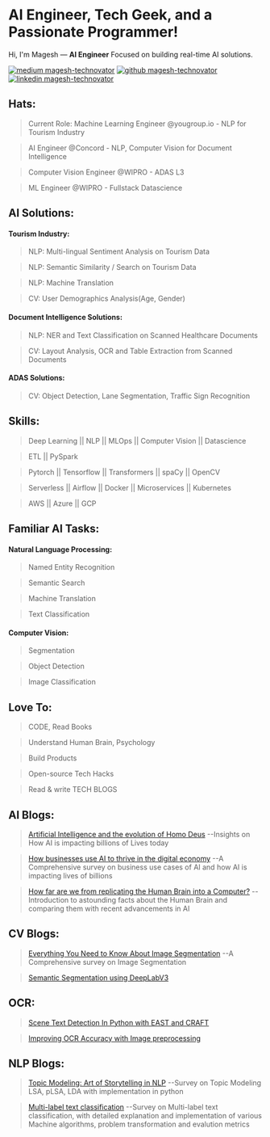 [2.1]: https://github.com/magesh-technovator/magesh-technovator/blob/master/assets/github.png (github)
[4.1]: https://github.com/magesh-technovator/magesh-technovator/blob/master/assets/medium.png (medium)
[5.1]: https://github.com/magesh-technovator/magesh-technovator/blob/master/assets/linkedin.png (linkedin)

[4]: http://www.medium.com/@magesh-technovator
[2]: https://www.github.com/magesh-technovator
[5]: https://www.linkedin.com/in/magesh-technovator

# AI Engineer, Tech Geek, and a Passionate Programmer!

Hi, I'm Magesh — **AI Engineer** Focused on building real-time AI solutions.

[![medium magesh-technovator][4.1]][4]
[![github magesh-technovator][2.1]][2]
[![linkedin magesh-technovator][5.1]][5]

## Hats:
> Current Role: Machine Learning Engineer @yougroup.io - NLP for Tourism Industry

> AI Engineer @Concord - NLP, Computer Vision for Document Intelligence

> Computer Vision Engineer @WIPRO - ADAS L3

> ML Engineer @WIPRO - Fullstack Datascience

## AI Solutions:
#### Tourism Industry:
> NLP: Multi-lingual Sentiment Analysis on Tourism Data

> NLP: Semantic Similarity / Search on Tourism Data

> NLP: Machine Translation

> CV: User Demographics Analysis(Age, Gender)

#### Document Intelligence Solutions:
> NLP: NER and Text Classification on Scanned Healthcare Documents

> CV: Layout Analysis, OCR and Table Extraction from Scanned Documents

#### ADAS Solutions:
> CV: Object Detection, Lane Segmentation, Traffic Sign Recognition

## Skills:

> Deep Learning || NLP || MLOps || Computer Vision || Datascience

> ETL || PySpark

> Pytorch || Tensorflow || Transformers || spaCy || OpenCV

> Serverless || Airflow || Docker || Microservices || Kubernetes

> AWS || Azure || GCP

## Familiar AI Tasks:
#### Natural Language Processing:
> Named Entity Recognition

> Semantic Search

> Machine Translation

> Text Classification

#### Computer Vision:
> Segmentation

> Object Detection

> Image Classification

## Love To:

> CODE, Read Books

> Understand Human Brain, Psychology

> Build Products

> Open-source Tech Hacks

> Read & write TECH BLOGS

## AI Blogs:
> [Artificial Intelligence and the evolution of Homo Deus](https://medium.com/technovators/artificial-intelligence-and-the-evolution-of-homo-deus-da789b9696c0) --Insights on How AI is impacting billions of Lives today

> [How businesses use AI to thrive in the digital economy](https://medium.com/technovators/how-businesses-use-ai-to-thrive-in-the-new-economy-f6e7ae326aa7) --A Comprehensive survey on business use cases of AI and how AI is impacting lives of billions

> [How far are we from replicating the Human Brain into a Computer?](https://medium.com/technovators/how-far-are-we-from-replicating-human-brain-into-a-computer-7bd346dead3) --Introduction to astounding facts about the Human Brain and comparing them with recent advancements in AI

## CV Blogs:
> [Everything You Need to Know About Image Segmentation](https://medium.com/technovators/everything-you-need-to-know-about-image-segmentation-c684a3a61df7) --A Comprehensive survey on Image Segmentation

> [Semantic Segmentation using DeepLabV3](https://medium.com/technovators/semantic-segmentation-using-deeplabv3-ce68621e139e)

## OCR:
> [Scene Text Detection In Python with EAST and CRAFT](https://medium.com/technovators/scene-text-detection-in-python-with-east-and-craft-cbe03dda35d5)

> [Improving OCR Accuracy with Image preprocessing](https://medium.com/technovators/survey-on-image-preprocessing-techniques-to-improve-ocr-accuracy-616ddb931b76)

## NLP Blogs:
> [Topic Modeling: Art of Storytelling in NLP](https://medium.com/@magesh-technovator/topic-modeling-art-of-storytelling-in-nlp-4dc83e96a987) --Survey on Topic Modeling LSA, pLSA, LDA with implementation in python

> [Multi-label text classification](https://medium.com/@magesh-technovator/machine-learning-based-multi-label-text-classification-9a0e17f88bb4) --Survey on Multi-label text classification, with detailed explanation and implementation of various Machine algorithms, problem transformation and evalution metrics
